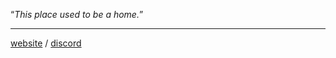 <q>*This place used to be a home.*</q>

---

[website](https://ekrixi.is-going-to.cyou/) / [discord](https://discord.gg/94JSqnhqHX)
